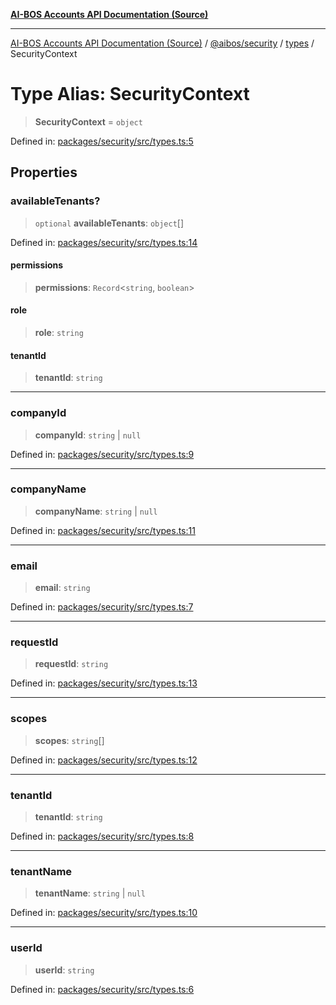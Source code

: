 [**AI-BOS Accounts API Documentation (Source)**](../../../../README.md)

***

[AI-BOS Accounts API Documentation (Source)](../../../../README.md) / [@aibos/security](../../README.md) / [types](../README.md) / SecurityContext

# Type Alias: SecurityContext

> **SecurityContext** = `object`

Defined in: [packages/security/src/types.ts:5](https://github.com/pohlai88/accounts/blob/48103fb36d28b2b9bfb33472b6de2f719773cde9/packages/security/src/types.ts#L5)

## Properties

### availableTenants?

> `optional` **availableTenants**: `object`[]

Defined in: [packages/security/src/types.ts:14](https://github.com/pohlai88/accounts/blob/48103fb36d28b2b9bfb33472b6de2f719773cde9/packages/security/src/types.ts#L14)

#### permissions

> **permissions**: `Record`\<`string`, `boolean`\>

#### role

> **role**: `string`

#### tenantId

> **tenantId**: `string`

***

### companyId

> **companyId**: `string` \| `null`

Defined in: [packages/security/src/types.ts:9](https://github.com/pohlai88/accounts/blob/48103fb36d28b2b9bfb33472b6de2f719773cde9/packages/security/src/types.ts#L9)

***

### companyName

> **companyName**: `string` \| `null`

Defined in: [packages/security/src/types.ts:11](https://github.com/pohlai88/accounts/blob/48103fb36d28b2b9bfb33472b6de2f719773cde9/packages/security/src/types.ts#L11)

***

### email

> **email**: `string`

Defined in: [packages/security/src/types.ts:7](https://github.com/pohlai88/accounts/blob/48103fb36d28b2b9bfb33472b6de2f719773cde9/packages/security/src/types.ts#L7)

***

### requestId

> **requestId**: `string`

Defined in: [packages/security/src/types.ts:13](https://github.com/pohlai88/accounts/blob/48103fb36d28b2b9bfb33472b6de2f719773cde9/packages/security/src/types.ts#L13)

***

### scopes

> **scopes**: `string`[]

Defined in: [packages/security/src/types.ts:12](https://github.com/pohlai88/accounts/blob/48103fb36d28b2b9bfb33472b6de2f719773cde9/packages/security/src/types.ts#L12)

***

### tenantId

> **tenantId**: `string`

Defined in: [packages/security/src/types.ts:8](https://github.com/pohlai88/accounts/blob/48103fb36d28b2b9bfb33472b6de2f719773cde9/packages/security/src/types.ts#L8)

***

### tenantName

> **tenantName**: `string` \| `null`

Defined in: [packages/security/src/types.ts:10](https://github.com/pohlai88/accounts/blob/48103fb36d28b2b9bfb33472b6de2f719773cde9/packages/security/src/types.ts#L10)

***

### userId

> **userId**: `string`

Defined in: [packages/security/src/types.ts:6](https://github.com/pohlai88/accounts/blob/48103fb36d28b2b9bfb33472b6de2f719773cde9/packages/security/src/types.ts#L6)

